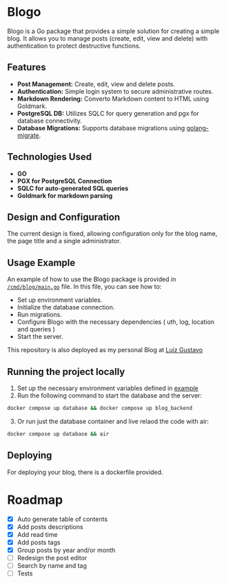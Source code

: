 # Blogo

Blogo is a Go package that provides a simple solution for creating a simple blog. It allows you to manage posts (create, edit, view and delete) with authentication to protect destructive functions.

## Features

- **Post Management:** Create, edit, view and delete posts.
- **Authentication:** Simple login system to secure administrative routes.
- **Markdown Rendering:** Converto Markdown content to HTML using Goldmark.
- **PostgreSQL DB:** Utilizes SQLC for query generation and pgx for database connectivity.
- **Database Migrations:** Supports database migrations using [golang-migrate](https://github.com/golang-migrate/migrate).

## Technologies Used

- **GO**
- **PGX for PostgreSQL Connection**
- **SQLC for auto-generated SQL queries**
- **Goldmark for markdown parsing**

## Design and Configuration

The current design is fixed, allowing configuration only for the blog name, the page title and a single administrator.

## Usage Example

An example of how to use the Blogo package is provided in [`/cmd/blog/main.go`](cmd/blog/main.go) file. In this file, you can see how to:

- Set up environment variables.
- Initialize the database connection.
- Run migrations.
- Configure Blogo with the necessary dependencies ( uth, log, location and queries )
- Start the server.

This repository is also deployed as my personal Blog at [Luiz Gustavo](https://luizgustavojunqueira.up.railway.app/)

## Running the project locally

1. Set up the necessary environment variables defined in [example](.env.example)
2. Run the following command to start the database and the server:

```bash
docker compose up database && docker compose up blog_backend
```

3. Or run just the database container and live relaod the code with air:

```bash
docker compose up database && air
```

## Deploying

For deploying your blog, there is a dockerfile provided.

# Roadmap

- [x] Auto generate table of contents
- [x] Add posts descriptions
- [x] Add read time
- [x] Add posts tags
- [x] Group posts by year and/or month
- [ ] Redesign the post editor
- [ ] Search by name and tag
- [ ] Tests
